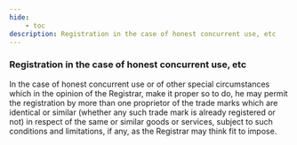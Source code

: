 ```yaml
---
hide:
    - toc
description: Registration in the case of honest concurrent use, etc
---
```


### Registration in the case of honest concurrent use, etc

In the case of honest concurrent use or of other special circumstances which in the opinion of the Registrar, make it proper so to do, he may permit the registration by more than one proprietor of the trade marks which are identical or similar (whether any such trade mark is already registered or not) in respect of the same or similar goods or services, subject to such conditions and limitations, if any, as the Registrar may think fit to impose.
